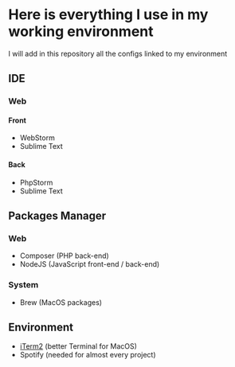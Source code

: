 # Here is everything I use in my working environment
I will add in this repository all the configs linked to my environment

## IDE
### Web
#### Front
* WebStorm
* Sublime Text
#### Back
* PhpStorm
* Sublime Text

## Packages Manager
### Web
* Composer (PHP back-end)
* NodeJS (JavaScript front-end / back-end)
### System
* Brew (MacOS packages)


## Environment
* [iTerm2](https://www.iterm2.com/) (better Terminal for MacOS)
* Spotify (needed for almost every project)
